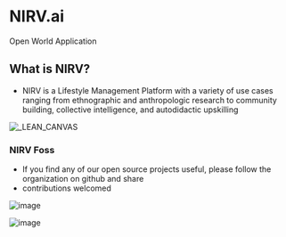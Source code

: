 # NIRV.ai

Open World Application

## What is NIRV?

- NIRV is a Lifestyle Management Platform with a variety of use cases ranging from ethnographic and anthropologic research to community building, collective intelligence, and autodidactic upskilling

![_LEAN_CANVAS](https://user-images.githubusercontent.com/10324554/212938679-2b951e8b-1a7f-40b5-ae1b-d7ffd32c2a0c.png)

### NIRV Foss

- If you find any of our open source projects useful, please follow the organization on github and share
- contributions welcomed

![image](https://user-images.githubusercontent.com/10324554/209758644-f57181a7-6f82-4464-acd3-652f62991b99.png)

![image](https://user-images.githubusercontent.com/10324554/209759391-d1bf8811-3043-4d07-bf5d-ce0de715e951.png)

